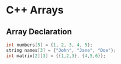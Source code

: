 # C++ Arrays

## Array Declaration
```cpp
int numbers[5] = {1, 2, 3, 4, 5};
string names[3] = {"John", "Jane", "Doe"};
int matrix[2][3] = {{1,2,3}, {4,5,6}};
